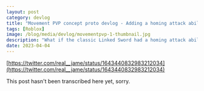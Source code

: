 ```yaml
---
layout: post
category: devlog
title: "Movement PVP concept proto devlog - Adding a homing attack ability"
tags: [Roblox]
image: /blog/media/devlog/movementpvp-1-thumbnail.jpg
description: "What if the classic Linked Sword had a homing attack ability?"
date: 2023-04-04
---
```

[https://twitter.com/real__jame/status/1643440832983212034](https://twitter.com/real__jame/status/1643440832983212034)

This post hasn't been transcribed here yet, sorry.
